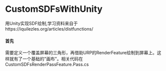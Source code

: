 # CustomSDFsWithUnity
用Unity实现SDF绘制,学习资料来自于https://iquilezles.org/articles/distfunctions/ <br>

#### 首先
需要定义一个覆盖屏幕的三角形，再借助URP的RenderFeature绘制到屏幕上。这样就有了一个基础的"画布"。相关代码在CustomSDFsRenderPassFeature.Pass.cs <br>